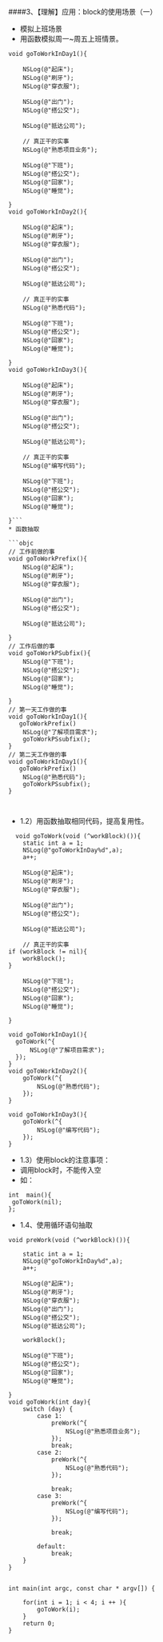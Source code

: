 ####3、【理解】应用：block的使用场景（一）
* 模拟上班场景
 * 用函数模拟周一~周五上班情景。

```objc
void goToWorkInDay1(){

    NSLog(@"起床");
    NSLog(@"刷牙");
    NSLog(@"穿衣服");

    NSLog(@"出门");
    NSLog(@"搭公交");

    NSLog(@"抵达公司");

    // 真正干的实事
    NSLog(@"熟悉项目业务");

    NSLog(@"下班");
    NSLog(@"搭公交");
    NSLog(@"回家");
    NSLog(@"睡觉");

}
void goToWorkInDay2(){

    NSLog(@"起床");
    NSLog(@"刷牙");
    NSLog(@"穿衣服");

    NSLog(@"出门");
    NSLog(@"搭公交");

    NSLog(@"抵达公司");

    // 真正干的实事
    NSLog(@"熟悉代码");

    NSLog(@"下班");
    NSLog(@"搭公交");
    NSLog(@"回家");
    NSLog(@"睡觉");

}
void goToWorkInDay3(){

    NSLog(@"起床");
    NSLog(@"刷牙");
    NSLog(@"穿衣服");

    NSLog(@"出门");
    NSLog(@"搭公交");

    NSLog(@"抵达公司");

    // 真正干的实事
    NSLog(@"编写代码");

    NSLog(@"下班");
    NSLog(@"搭公交");
    NSLog(@"回家");
    NSLog(@"睡觉");

}```
* 函数抽取

```objc
// 工作前做的事
void goToWorkPrefix(){
    NSLog(@"起床");
    NSLog(@"刷牙");
    NSLog(@"穿衣服");

    NSLog(@"出门");
    NSLog(@"搭公交");

    NSLog(@"抵达公司");

}
// 工作后做的事
void goToWorkPSubfix(){
    NSLog(@"下班");
    NSLog(@"搭公交");
    NSLog(@"回家");
    NSLog(@"睡觉");

}
// 第一天工作做的事
void goToWorkInDay1(){
   goToWorkPrefix()
    NSLog(@"了解项目需求");
    goToWorkPSsubfix();
}
// 第二天工作做的事
void goToWorkInDay1(){
   goToWorkPrefix()
    NSLog(@"熟悉代码");
    goToWorkPSsubfix();
}



```
* 1.2）用函数抽取相同代码，提高复用性。

```objc
  void goToWork(void (^workBlock)()){
    static int a = 1;
    NSLog(@"goToWorkInDay%d",a);
    a++;

    NSLog(@"起床");
    NSLog(@"刷牙");
    NSLog(@"穿衣服");

    NSLog(@"出门");
    NSLog(@"搭公交");

    NSLog(@"抵达公司");

    // 真正干的实事
if (workBlock != nil){
    workBlock();
}

    NSLog(@"下班");
    NSLog(@"搭公交");
    NSLog(@"回家");
    NSLog(@"睡觉");

}

void goToWorkInDay1(){
  goToWork(^{
      NSLog(@"了解项目需求");
  });
}
void goToWorkInDay2(){
    goToWork(^{
        NSLog(@"熟悉代码");
    });
}

void goToWorkInDay3(){
    goToWork(^{
        NSLog(@"编写代码");
    });
}
```
* 1.3）使用block的注意事项：
 * 调用block时，不能传入空
 * 如：
```objc
int  main(){
 goToWork(nil);
};
```
* 1.4、使用循环语句抽取

```objc
void preWork(void (^workBlock)()){

    static int a = 1;
    NSLog(@"goToWorkInDay%d",a);
    a++;

    NSLog(@"起床");
    NSLog(@"刷牙");
    NSLog(@"穿衣服");
    NSLog(@"出门");
    NSLog(@"搭公交");
    NSLog(@"抵达公司");

    workBlock();

    NSLog(@"下班");
    NSLog(@"搭公交");
    NSLog(@"回家");
    NSLog(@"睡觉");

}
void goToWork(int day){
    switch (day) {
        case 1:
            preWork(^{
                NSLog(@"熟悉项目业务");
            });
            break;
        case 2:
            preWork(^{
                NSLog(@"熟悉代码");
            });

            break;
        case 3:
            preWork(^{
                NSLog(@"编写代码");
            });

            break;

        default:
            break;
    }
}


int main(int argc, const char * argv[]) {

    for(int i = 1; i < 4; i ++ ){
        goToWork(i);
    }
    return 0;
}

```

